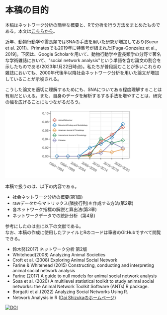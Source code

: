 # 本稿の目的   
本稿はネットワーク分析の簡単な概要と、Rで分析を行う方法をまとめたものである。本文は[こちらから](https://tsubasayamaguchi-jinrui.github.io/Network_Analysis_Using_R/)。 

近年、動物行動学や霊長類ではSNAの手法を用いた研究が増加しており(Sueur et al. 2011)、Primatesでも2019年に特集号が組まれた[Puga-Gonzalez et al., 2019]。下図は、Google Scholarを用いて、動物行動学や霊長類学の分野で著名な学術雑誌において、"social network analysis"という単語を含む論文の割合を示したものである(2023年1月22日時点)。私たちが普段読むことが多いこれらの雑誌においても、2000年代後半以降社会ネットワーク分析を用いた論文が増加していることが示唆される。  

こうした論文を適切に理解するためにも、SNAについてある程度理解することは有用だといえる。また、自身のデータを解析するする手法を増やすことは、研究の幅を広げることにもつながるだろう。  


!["social network analysis" という単語を含む論文の割合](image/p_journal.png) 


本稿で扱うのは、以下の内容である。

- 社会ネットワーク分析の概要(第1章)
- rawデータからマトリックス(隣接行列)を作成する方法(第2章)  
- 各ネットワーク指標の解説と算出法(第3章)   
- ネットワークデータでの統計分析（第4章)  

参考にしたのは主に以下の文献である。  
なお、本稿の作成に使用したファイルとRのコードは筆者のGitHubですべて閲覧できる。  

- 鈴木努(2017) ネットワーク分析 第2版  
- Whitehead(2008) Analyzing Animal Societies  
- Croft et al. (2008) Exploring Animal Social Network 
- Farine & Whitehead (2015) Constructing, conducting and interpreting animal social network analysis 
- Farine (2017) A guide to null models for animal social network analysis
- Sosa et al. (2020) A multilevel statistical toolkit to study animal social networks: the Animal Network Toolkit Software (ANTs) R package.
- Borgatti et al.(2022) Analyzing Social Networks Using R. 
- Network Analysis in R ([Dai Shizukaのホームページ](https://dshizuka.github.io/networkanalysis/tutorials.html))  

[![DOI](https:/560066343/zenodo.org/badge/.svg)](https://zenodo.org/badge/latestdoi/560066343)

